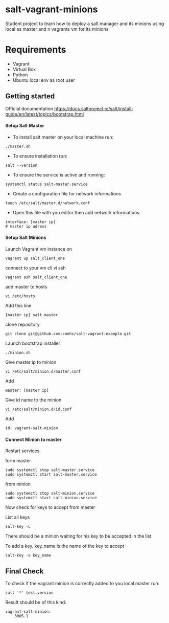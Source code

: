 # salt-vagrant-minions

Student project to learn how to deploy a salt manager and its minions using
local as master and n vagrants vm for its minions

# Requirements

- Vagrant
- Virtual Box
- Python
- Ubuntu local env as root user

## Getting started

Official documentation
https://docs.saltproject.io/salt/install-guide/en/latest/topics/bootstrap.html

#### Setup Salt Master

- To install salt master on your local machine run:
```
./master.sh
```

- To ensure installation run:
```
salt --version
```

- To ensure the service is active and running:
```
systemctl status salt-master.service
```

- Create a configuration file for network informations
```
touch /etc/salt/master.d/network.conf
```

- Open this file with you editor then add network informations:

```
interface: [master ip]
# master ip adress
```

#### Setup Salt Minions

Launch Vagrant vm instance on
```
vagrant up salt_client_one
```

connect to your vm cli vi ssh
```
vagrant ssh salt_client_one
```

add master to hosts
```
vi /etc/hosts
```
Add this line
```
[master ip] salt.master
```

clone repository
```
git clone git@github.com:cmehx/salt-vagrant-example.git
```

Launch bootstrap installer
```
./minion.sh
```

Give master ip to minion
```
vi /etc/salt/minion.d/master.conf
```
Add
```
master: [master ip]
```

Give id name to the minion
```
vi /etc/salt/minion.d/id.conf
```
Add
```
id: vagrant-salt-minion
```

#### Connect Minion to master

Restart services

form master
```
sudo systemctl stop salt-master.service
sudo systemctl start salt-master.service
```
from minion
```
sudo systemctl stop salt-minion.service
sudo systemctl start salt-minion.service
```

Now check for keys to accept from master

List all keys
```
salt-key -L
```

There should be a minion waiting for his key to be accepted in the list

To add a key. key_name is the name of the key to accept
```
salt-key -a key_name
```

## Final Check

To check if the vagrant minion is correctly added to you local master run:
```
salt '*' test.version
```
Result should be of this kind:
```
vagrant-salt-minion:
    3005.1
```
